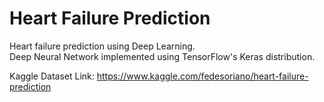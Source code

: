 # Heart Failure Prediction
Heart failure prediction using Deep Learning.  
Deep Neural Network implemented using TensorFlow's Keras distribution.  
  
Kaggle Dataset Link: https://www.kaggle.com/fedesoriano/heart-failure-prediction
